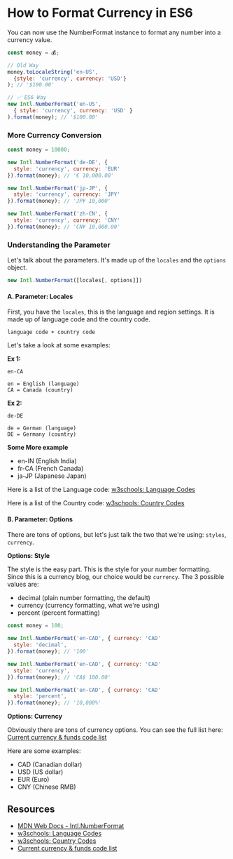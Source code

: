 # How to Format Currency in ES6

You can now use the NumberFormat instance to format any number into a currency value.

```javascript
const money = 💰;

// Old Way
money.toLocaleString('en-US',
  {style: 'currency', currency: 'USD'}
); // '$100.00'

// ✅ ES6 Way
new Intl.NumberFormat('en-US',
  { style: 'currency', currency: 'USD' }
).format(money); // '$100.00'
```

### More Currency Conversion

```javascript
const money = 10000;

new Intl.NumberFormat('de-DE', {
  style: 'currency', currency: 'EUR'
}).format(money); // '€ 10,000.00'

new Intl.NumberFormat('jp-JP', {
  style: 'currency', currency: 'JPY'
}).format(money); // 'JP¥ 10,000'

new Intl.NumberFormat('zh-CN', {
  style: 'currency', currency: 'CNY'
}).format(money); // 'CN¥ 10,000.00'
```

### Understanding the Parameter

Let's talk about the parameters. It's made up of the `locales` and the `options` object.

```javascript
new Intl.NumberFormat([locales[, options]])
```

#### A. Parameter: Locales
First, you have the `locales`, this is the language and region settings. It is made up of language code and the country code.

```
language code + country code
```

Let's take a look at some examples:

**Ex 1:**
```
en-CA

en = English (language)
CA = Canada (country)
```

**Ex 2:**

```
de-DE

de = German (language)
DE = Germany (country)
```

**Some More example**
- en-IN (English India)
- fr-CA (French Canada)
- ja-JP (Japanese Japan)

Here is a list of the Language code:
[w3schools: Language Codes](https://www.w3schools.com/tags/ref_language_codes.asp)

Here is a list of the Country code:
[w3schools: Country Codes](https://www.w3schools.com/tags/ref_country_codes.asp)



#### B. Parameter: Options

There are tons of options, but let's just talk the two that we're using: `styles`, `currency`.

**Options: Style**

The style is the easy part. This is the style for your number formatting. Since this is a currency blog, our choice would be `currency`. The 3 possible values are:

- decimal (plain number formatting, the default)
- currency (currency formatting, what we're using)
- percent (percent formatting)

```javascript
const money = 100;

new Intl.NumberFormat('en-CAD', { currency: 'CAD'
  style: 'decimal',
}).format(money); // '100'

new Intl.NumberFormat('en-CAD', { currency: 'CAD'
  style: 'currency',
}).format(money); // 'CA$ 100.00'

new Intl.NumberFormat('en-CAD', { currency: 'CAD'
  style: 'percent',
}).format(money); // '10,000%'
```

**Options: Currency**

Obviously there are tons of currency options. You can see the full list here:
[Current currency & funds code list](https://www.currency-iso.org/en/home/tables/table-a1.html)

Here are some examples:
- CAD (Canadian dollar)
- USD (US dollar)
- EUR (Euro)
- CNY (Chinese RMB)

## Resources

- [MDN Web Docs - Intl.NumberFormat](https://developer.mozilla.org/en-US/docs/Web/JavaScript/Reference/Global_Objects/NumberFormat)
- [w3schools: Language Codes](https://www.w3schools.com/tags/ref_language_codes.asp)
- [w3schools: Country Codes](https://www.w3schools.com/tags/ref_country_codes.asp)
- [Current currency & funds code list](https://www.currency-iso.org/en/home/tables/table-a1.html)
